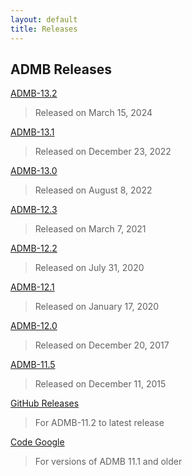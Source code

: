 ```yaml
---
layout: default
title: Releases
---
```


ADMB Releases
-------------

[ADMB-13.2](http://www.admb-project.org/downloads/admb-13.2/)
> Released on March 15, 2024

[ADMB-13.1](http://www.admb-project.org/downloads/admb-13.1/)
> Released on December 23, 2022

[ADMB-13.0](http://www.admb-project.org/downloads/admb-13.0/)
> Released on August 8, 2022

[ADMB-12.3](http://www.admb-project.org/downloads/admb-12.3/)
> Released on March 7, 2021

[ADMB-12.2](http://www.admb-project.org/downloads/admb-12.2/)
> Released on July 31, 2020

[ADMB-12.1](http://www.admb-project.org/downloads/admb-12.1/)
> Released on January 17, 2020

[ADMB-12.0](http://www.admb-project.org/downloads/admb-12.0/)
> Released on December 20, 2017

[ADMB-11.5](http://www.admb-project.org/downloads/admb-11.5/)
> Released on December 11, 2015

[GitHub Releases](https://github.com/admb-project/admb/releases/)
> For ADMB-11.2 to latest release

[Code Google](https://code.google.com/archive/p/admb-project/downloads)
> For versions of ADMB 11.1 and older
